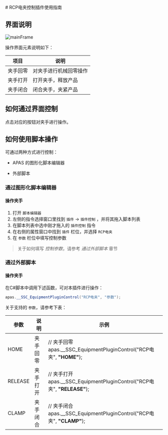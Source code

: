 ﻿﻿﻿﻿# RCP电夹控制插件使用指南



## 界面说明

![mainFrame](\Resources\mainFrame.png)

操作界面元素说明如下：

| 项目         | 说明                                                         |
| ------------ | ------------------------------------------------------------ |
| 夹手回零  | 对夹手进行机械回零操作        |
| 夹手打开      | 打开夹手，释放产品                                   |
| 夹手闭合 | 闭合夹手，夹紧产品|



## 如何通过界面控制

点击对应的按钮对夹手进行操作。



 ## 如何使用脚本操作

可通过两种方式进行控制：

-  APAS 的图形化脚本编辑器

- 外部脚本



### 通过图形化脚本编辑器

#### 操作夹手

1. 打开 `脚本编辑器`
2. 左侧的指令选择窗口里找到 `插件` -> `插件控制` ，并将其拖入脚本列表
3. 在脚本列表中选中刚才拖入的 `插件控制` 指令
4. 在右侧的属性窗口中找到 `插件` 栏位，并选择 `RCP电夹`
5. 在 `参数` 栏位中填写控制参数


> 关于如何填写 *控制参数*，请参考 *通过外部脚本* 章节



### 通过外部脚本

#### 操作夹手

在C#脚本中调用下述函数，可对本插件进行操作：

```c#
apas.__SSC_EquipmentPluginControl("RCP电夹", "参数");
```



关于支持的 `参数`，请参考下表：

| 参数                 | 说明                   | 示例                                                         |
| -------------------- | ---------------------- | ------------------------------------------------------------ |
| HOME | 夹手回零 | // 夹手回零<br />apas.__SSC_EquipmentPluginControl("RCP电夹", **"HOME"**); |
| RELEASE | 夹手打开 | // 夹手打开<br />apas.__SSC_EquipmentPluginControl("RCP电夹", **"RELEASE"**); |
| CLAMP | 夹手闭合 | // 夹手闭合<br />apas.__SSC_EquipmentPluginControl("RCP电夹", **"CLAMP"**); |
